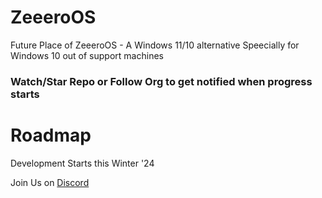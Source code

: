 # ZeeeroOS
Future Place of ZeeeroOS - A Windows 11/10 alternative
Speecially for Windows 10 out of support machines
### Watch/Star Repo or Follow Org to get notified when progress starts
# Roadmap
Development Starts this Winter '24

Join Us on [Discord](https://discord.gg/nPVgAzHcnn)

